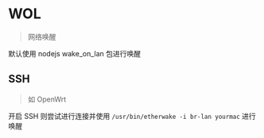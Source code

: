 # WOL

> 网络唤醒

默认使用 nodejs wake_on_lan 包进行唤醒

## SSH

> 如 OpenWrt

开启 SSH 则尝试进行连接并使用 `/usr/bin/etherwake -i br-lan yourmac` 进行唤醒
